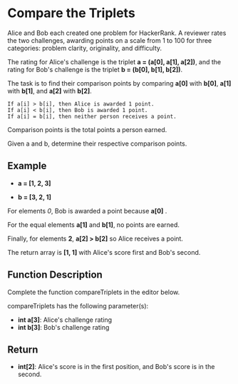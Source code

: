 # Compare the Triplets

Alice and Bob each created one problem for HackerRank. A reviewer rates the two challenges, awarding points on a scale from 1 to 100 for three categories: problem clarity, originality, and difficulty.

The rating for Alice's challenge is the triplet **a = (a[0], a[1], a[2])**, and the rating for Bob's challenge is the triplet **b = (b[0], b[1], b[2])**.

The task is to find their comparison points by comparing **a[0]** with **b[0]**, **a[1]** with **b[1]**, and **a[2]** with **b[2]**.

```
If a[i] > b[i], then Alice is awarded 1 point.
If a[i] < b[i], then Bob is awarded 1 point.
If a[i] = b[i], then neither person receives a point.
```
Comparison points is the total points a person earned.

Given a and b, determine their respective comparison points.

## Example

- **a = [1, 2, 3]**

- **b = [3, 2, 1]**

For elements *0*, Bob is awarded a point because **a[0]** .

For the equal elements **a[1]** and **b[1]**, no points are earned.

Finally, for elements **2**, **a[2] > b[2]** so Alice receives a point.

The return array is **[1, 1]** with Alice's score first and Bob's second.

## Function Description

Complete the function compareTriplets in the editor below.

compareTriplets has the following parameter(s):

- **int a[3]**: Alice's challenge rating
- **int b[3]**: Bob's challenge rating

## Return

- **int[2]**: Alice's score is in the first position, and Bob's score is in the second.
